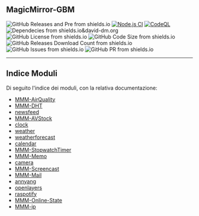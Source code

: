 ## MagicMirror-GBM

<script src="https://ajax.googleapis.com/ajax/libs/jquery/1.7.1/jquery.min.js" type="text/javascript"></script>

<!--
<script src="https://raw.githubusercontent.com/jhvanderschee/jekyllcodex/gh-pages/_includes/buttons.html" type="text/javascript">
-->

<script src="js/main.js"></script>

<!--
{% include buttons.html %}
-->

![GitHub Releases and Pre from shields.io](https://img.shields.io/github/v/release/AndreaGrandieri/MagicMirror-GBM?include_prereleases)
[![Node.js CI](https://github.com/AndreaGrandieri/MagicMirror-GBM/actions/workflows/node.js.yml/badge.svg)](https://github.com/AndreaGrandieri/MagicMirror-GBM/actions/workflows/node.js.yml)
[![CodeQL](https://github.com/AndreaGrandieri/MagicMirror-GBM/actions/workflows/codeql-analysis.yml/badge.svg)](https://github.com/AndreaGrandieri/MagicMirror-GBM/actions/workflows/codeql-analysis.yml)
![Dependecies from shields.io&david-dm.org](https://img.shields.io/david/AndreaGrandieri/MagicMirror-GBM?path=src)
![GitHub License from shields.io](https://img.shields.io/github/license/AndreaGrandieri/MagicMirror-GBM)
![GitHub Code Size from shields.io](https://img.shields.io/github/languages/code-size/AndreaGrandieri/MagicMirror-GBM)
![GitHub Releases Download Count from shields.io](https://img.shields.io/github/downloads/AndreaGrandieri/MagicMirror-GBM/total)
![GitHub Issues from shields.io](https://img.shields.io/github/issues/AndreaGrandieri/MagicMirror-GBM)
![GitHub PR from shields.io](https://img.shields.io/github/issues-pr/AndreaGrandieri/MagicMirror-GBM)

---

## Indice Moduli

Di seguito l'indice dei moduli, con la relativa documentazione:

- [MMM-AirQuality](pages/Documentazione%20Moduli/MMM-AirQuality/MMM-AirQuality.md)
- [MMM-DHT]()
- [newsfeed]()
- [MMM-AVStock]()
- [clock](pages/Documentazione%20Moduli/clock/clock.md)
- [weather](pages/Documentazione%20Moduli/weather/weather.md)
- [weatherforecast](pages/Documentazione%20Moduli/weatherforecast/weatherforecast.md)
- [calendar](pages/Documentazione%20Moduli/calendar/calendar.md)
- [MMM-StopwatchTimer](MMM-pages/Documentazione%20Moduli/MMM-StopwatchTimer/MMM-StopwatchTimer.md)
- [MMM-Memo]()
- [camera]()
- [MMM-Screencast](pages/Documentazione%20Moduli/MMM-Screencast/MMM-Screencast.md)
- [MMM-Mail]()
- [annyang]()
- [openlayers]()
- [raspotify]()
- [MMM-Online-State](pages/Documentazione%20Moduli/MMM-Online-State/MMM-Online-State.md)
- [MMM-ip](pages/Documentazione%20Moduli/MMM-ip/MMM-ip.md)

